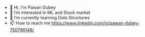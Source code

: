 - 👋 Hi, I’m Pawan Dubey
- 👀 I’m interested in ML and Stock market
- 🌱 I’m currently learning Data Structures
- 📫 How to reach me https://www.linkedin.com/in/pawan-dubey-750796148/

<!---
anny17/anny17 is a ✨ special ✨ repository because its `README.md` (this file) appears on your GitHub profile.
You can click the Preview link to take a look at your changes.
--->
